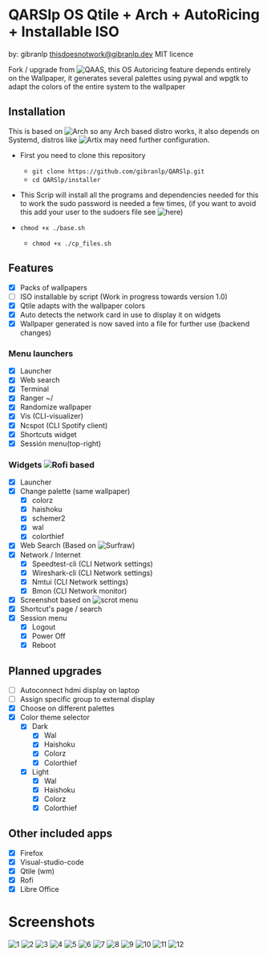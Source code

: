 # QARSlp OS Qtile + Arch + AutoRicing + Installable ISO

by: gibranlp thisdoesnotwork@gibranlp.dev 
MIT licence

Fork / upgrade from ![QAAS](https://github.com/gibranlp/QAAS), this OS Autoricing feature depends entirely on the Wallpaper, it generates several palettes using pywal and wpgtk to adapt the colors of the entire system to the wallpaper

## Installation

This is based on ![Arch](https://archlinux.org/) so any Arch based distro works, it also depends on Systemd, distros like ![Artix](https://artixlinux.org/) may need further configuration.

  - First you need to clone this repository
    - `git clone https://github.com/gibranlp/QARSlp.git`
    - `cd QARSlp/installer`
  - This Scrip will install all the programs and dependencies needed for this to work the sudo password is needed a few times, (if you want to avoid this add your user to the sudoers file see ![here](https://gibranlp.dev/post/sudoers/))

  - `chmod +x ./base.sh`
    - `chmod +x ./cp_files.sh`

## Features
- [x] Packs of wallpapers
- [ ] ISO installable by script (Work in progress towards version 1.0)
- [x] Qtile adapts with the wallpaper colors 
- [x] Auto detects the network card in use to display it on widgets
- [x] Wallpaper generated is now saved into a file for further use (backend changes)

### Menu launchers
- [x] Launcher
- [x] Web search
- [x] Terminal
- [x] Ranger ~/
- [x] Randomize wallpaper
- [x] Vis (CLI-visualizer)
- [x] Ncspot (CLI Spotify client)
- [x] Shortcuts widget
- [x] Sessión menu(top-right)

### Widgets ![Rofi](https://github.com/davatorium/rofi) based

- [x] Launcher
- [x] Change palette (same wallpaper) 
    - [x] colorz
    - [x] haishoku
    - [x] schemer2
    - [x] wal
    - [x] colorthief
- [x] Web Search (Based on ![Surfraw](https://github.com/JNRowe/surfraw))
- [x] Network / Internet
  - [x] Speedtest-cli (CLI Network settings)
  - [x] Wireshark-cli (CLI Network settings)
  - [x] Nmtui (CLI Network settings)
  - [x] Bmon (CLI Network monitor)
- [x] Screenshot based on ![scrot](https://github.com/dreamer/scrot) menu
- [x] Shortcut's page / search
- [x] Session menu
    - [x] Logout
    - [x] Power Off
    - [x] Reboot

## Planned upgrades
- [ ] Autoconnect hdmi display on laptop
- [ ] Assign specific group to external display
- [x] Choose on different palettes
- [x] Color theme selector
  - [x] Dark
    - [x] Wal
    - [x] Haishoku
    - [x] Colorz
    - [x] Colorthief
  - [x] Light
    - [x] Wal
    - [x] Haishoku
    - [x] Colorz
    - [x] Colorthief

## Other included apps

- [x] Firefox
- [x] Visual-studio-code
- [x] Qtile (wm)
- [x] Rofi
- [x] Libre Office

# Screenshots

![1](https://github.com/gibranlp/QARSlp/blob/main/screenshots/1.%20.png)
![2](https://github.com/gibranlp/QARSlp/blob/main/screenshots/2.%20.png)
![3](https://github.com/gibranlp/QARSlp/blob/main/screenshots/3.%20.png)
![4](https://github.com/gibranlp/QARSlp/blob/main/screenshots/4.%20.png)
![5](https://github.com/gibranlp/QARSlp/blob/main/screenshots/5.%20.png)
![6](https://github.com/gibranlp/QARSlp/blob/main/screenshots/6.%20.png)
![7](https://github.com/gibranlp/QARSlp/blob/main/screenshots/7.%20.png)
![8](https://github.com/gibranlp/QARSlp/blob/main/screenshots/8.%20.png)
![9](https://github.com/gibranlp/QARSlp/blob/main/screenshots/9.%20.png)
![10](https://github.com/gibranlp/QARSlp/blob/main/screenshots/10.%20.png)
![11](https://github.com/gibranlp/QARSlp/blob/main/screenshots/11.%20.png)
![12](https://github.com/gibranlp/QARSlp/blob/main/screenshots/12.%20.png)